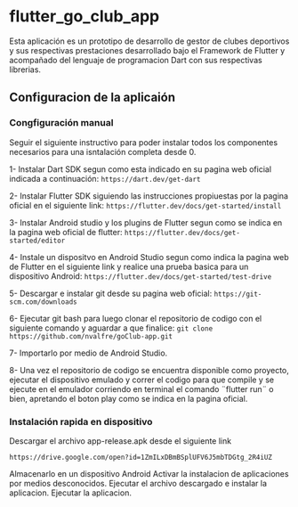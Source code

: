 # flutter_go_club_app
Esta aplicación es un prototipo de desarrollo de gestor de clubes deportivos y sus respectivas prestaciones desarrollado bajo el Framework de Flutter y acompañado del lenguaje de programacion Dart con sus respectivas librerias.

## Configuracion de la aplicaión

### Congfiguración manual
Seguir el siguiente instructivo para poder instalar todos los componentes necesarios para una isntalación completa desde 0.

1- Instalar Dart SDK segun como esta indicado en su pagina web oficial indicada a continuación: 
```https://dart.dev/get-dart```

2- Instalar Flutter SDK siguiendo las instrucciones propiuestas por la pagina oficial en el siguiente link: 
```https://flutter.dev/docs/get-started/install```

3- Instalar Android studio y los plugins de Flutter segun como se indica en la pagina web oficial de flutter: ```https://flutter.dev/docs/get-started/editor```

4- Instale un dispositvo en Android Studio segun como indica la pagina web de Flutter en el siguiente link y realice una prueba basica para un dispositivo Android: 
```https://flutter.dev/docs/get-started/test-drive```

5- Descargar e instalar git desde su pagina web oficial: ```https://git-scm.com/downloads```

6- Ejecutar git bash para luego clonar el repositorio de codigo con el siguiente comando y aguardar a que finalice: 
```git clone https://github.com/nvalfre/goClub-app.git```

7- Importarlo por medio de Android Studio. 

8- Una vez el repositorio de codigo se encuentra disponible como proyecto, ejecutar el dispositivo emulado y correr el codigo para que compile y se ejecute en el emulador corriendo en terminal el comando ¨flutter run¨ o bien, apretando el boton play como se indica en la pagina oficial.



### Instalación rapida en dispositivo
Descargar el archivo app-release.apk desde el siguiente link 

```
https://drive.google.com/open?id=1ZmILxDBmBSplUFV6J5mbTDGtg_2R4iUZ

```
Almacenarlo en un dispositivo Android
Activar la instalacion de aplicaciones por medios desconocidos.
Ejecutar el archivo descargado e instalar la aplicacion.
Ejecutar la aplicacion.
